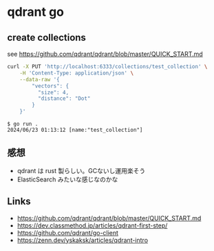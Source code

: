 # qdrant go
## create collections
see https://github.com/qdrant/qdrant/blob/master/QUICK_START.md

```bash
curl -X PUT 'http://localhost:6333/collections/test_collection' \
    -H 'Content-Type: application/json' \
    --data-raw '{
        "vectors": {
          "size": 4,
          "distance": "Dot"
        }
    }'
```

```console
$ go run .
2024/06/23 01:13:12 [name:"test_collection"]
```

## 感想
- qdrant は rust 製らしい。GCないし運用楽そう
- ElasticSearch みたいな感じなのかな

## Links
- https://github.com/qdrant/qdrant/blob/master/QUICK_START.md
- https://dev.classmethod.jp/articles/qdrant-first-step/
- https://github.com/qdrant/go-client
- https://zenn.dev/yskaksk/articles/qdrant-intro
